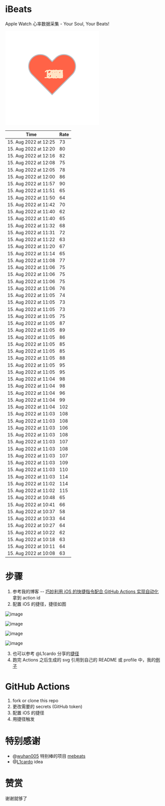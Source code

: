 # iBeats
Apple Watch 心率数据采集 - Your Soul, Your Beats!

![](./files/heart.svg)

<!--START_SECTION:my_heart_rate-->
| Time | Rate | 
 | ---- | ---- | 
| 15. Aug 2022 at 12:25 | 73 |
| 15. Aug 2022 at 12:20 | 80 |
| 15. Aug 2022 at 12:16 | 82 |
| 15. Aug 2022 at 12:08 | 75 |
| 15. Aug 2022 at 12:05 | 78 |
| 15. Aug 2022 at 12:00 | 86 |
| 15. Aug 2022 at 11:57 | 90 |
| 15. Aug 2022 at 11:51 | 65 |
| 15. Aug 2022 at 11:50 | 64 |
| 15. Aug 2022 at 11:42 | 70 |
| 15. Aug 2022 at 11:40 | 62 |
| 15. Aug 2022 at 11:40 | 65 |
| 15. Aug 2022 at 11:32 | 68 |
| 15. Aug 2022 at 11:31 | 72 |
| 15. Aug 2022 at 11:22 | 63 |
| 15. Aug 2022 at 11:20 | 67 |
| 15. Aug 2022 at 11:14 | 65 |
| 15. Aug 2022 at 11:08 | 77 |
| 15. Aug 2022 at 11:06 | 75 |
| 15. Aug 2022 at 11:06 | 75 |
| 15. Aug 2022 at 11:06 | 75 |
| 15. Aug 2022 at 11:06 | 76 |
| 15. Aug 2022 at 11:05 | 74 |
| 15. Aug 2022 at 11:05 | 73 |
| 15. Aug 2022 at 11:05 | 73 |
| 15. Aug 2022 at 11:05 | 75 |
| 15. Aug 2022 at 11:05 | 87 |
| 15. Aug 2022 at 11:05 | 89 |
| 15. Aug 2022 at 11:05 | 86 |
| 15. Aug 2022 at 11:05 | 85 |
| 15. Aug 2022 at 11:05 | 85 |
| 15. Aug 2022 at 11:05 | 88 |
| 15. Aug 2022 at 11:05 | 95 |
| 15. Aug 2022 at 11:05 | 95 |
| 15. Aug 2022 at 11:04 | 98 |
| 15. Aug 2022 at 11:04 | 98 |
| 15. Aug 2022 at 11:04 | 96 |
| 15. Aug 2022 at 11:04 | 99 |
| 15. Aug 2022 at 11:04 | 102 |
| 15. Aug 2022 at 11:03 | 108 |
| 15. Aug 2022 at 11:03 | 108 |
| 15. Aug 2022 at 11:03 | 106 |
| 15. Aug 2022 at 11:03 | 108 |
| 15. Aug 2022 at 11:03 | 107 |
| 15. Aug 2022 at 11:03 | 108 |
| 15. Aug 2022 at 11:03 | 107 |
| 15. Aug 2022 at 11:03 | 109 |
| 15. Aug 2022 at 11:03 | 110 |
| 15. Aug 2022 at 11:03 | 114 |
| 15. Aug 2022 at 11:02 | 114 |
| 15. Aug 2022 at 11:02 | 115 |
| 15. Aug 2022 at 10:48 | 65 |
| 15. Aug 2022 at 10:41 | 66 |
| 15. Aug 2022 at 10:37 | 58 |
| 15. Aug 2022 at 10:33 | 64 |
| 15. Aug 2022 at 10:27 | 64 |
| 15. Aug 2022 at 10:22 | 62 |
| 15. Aug 2022 at 10:18 | 63 |
| 15. Aug 2022 at 10:11 | 64 |
| 15. Aug 2022 at 10:08 | 63 |

<!--END_SECTION:my_heart_rate-->

# 步骤
1. 参考我的博客 -- [巧妙利用 iOS 的快捷指令配合 GitHub Actions 实现自动化](https://github.com/yihong0618/gitblog/issues/198) 拿到 action id
2. 配置 iOS 的捷径，捷径如图

![image](https://user-images.githubusercontent.com/15976103/122154218-0db0b480-ce97-11eb-93bb-5aec07c558dc.png)

![image](https://user-images.githubusercontent.com/15976103/122154236-186b4980-ce97-11eb-8e4b-70551a0391ae.png)

![image](https://user-images.githubusercontent.com/15976103/122154268-2d47dd00-ce97-11eb-902e-3acf292265a9.png)

![image](https://user-images.githubusercontent.com/15976103/122174055-fa144680-ceb4-11eb-9be2-3eb83cd516f7.png)

3. 也可以参考 @L1cardo 分享的[捷径](https://www.icloud.com/shortcuts/6ab6047b459c41ad822ad6b94b1c03d4)
4. 跑完 Actions 之后生成的 svg 引用到自己的 README 或 profile 中，我的[例子](https://github.com/yihong0618) 

# GitHub Actions

1. fork or clone this repo
2. 更改需要的 secrets (GitHub token)
3. 配置 iOS 的捷径
4. 用捷径触发

# 特别感谢
- @[wuhan005](https://github.com/wuhan005) 特别棒的项目 [mebeats](https://github.com/wuhan005/mebeats)
- @[L1cardo](https://github.com/L1cardo) idea

# 赞赏
谢谢就够了
